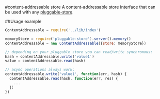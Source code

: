 #content-addressable store
A content-addressable store interface that can be used with any [pluggable-store](https://github.com/mirkok/content-addressable).

##Usage example

```js
ContentAddressable = require('../lib/index')

memoryStore = require('pluggable-store').server().memory()
contentAddressable = new ContentAddressable({store: memoryStore})

// depending on your pluggable store you can read/write synchronous:
hash = contentAddressable.write('value1')
value = contentAddressable.read(hash)

// async operations always work:
contentAddressable.write('value1', function(err, hash) {
  contentAddressable.read(hash, function(err, res) {
    ...
  })
})  
```
